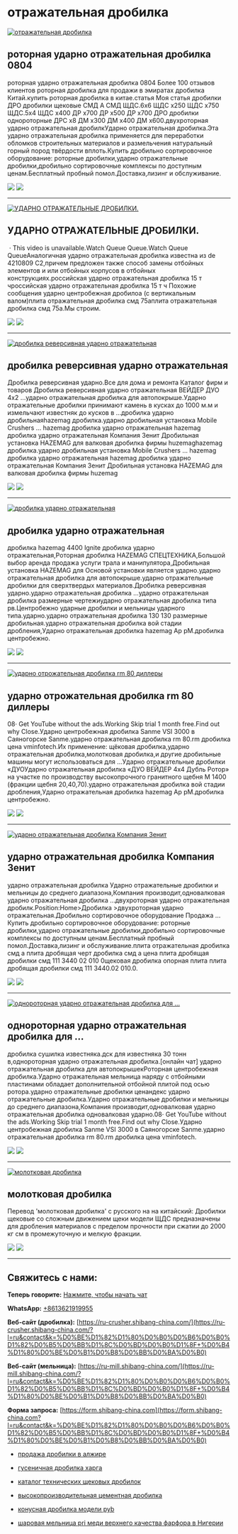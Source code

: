 # отражательная дробилка

<a href="https://swt.shibang-china.com/?l=ru&img&k=%D0%BE%D1%82%D1%80%D0%B0%D0%B6%D0%B0%D1%82%D0%B5%D0%BB%D1%8C%D0%BD%D0%B0%D1%8F+%D0%B4%D1%80%D0%BE%D0%B1%D0%B8%D0%BB%D0%BA%D0%B0" target="_blank">![отражательная дробилка](http://static.shibang-china.com/all-800x300/240.jpg)</a>

## роторная ударно отражательная дробилка 0804
роторная ударно отражательная дробилка 0804 Более 100 отзывов клиентов роторная дробилка для продажи в эмиратах дробилка Китай.купить роторная дробилка в китае.статья Моя статья дробилки ДРО дробилки щековые СМД А СМД ЩДС.6х6 ЩДС х250 ЩДС х750 ЩДС.5х4 ЩДС х400 ДР х700 ДР х500 ДР х700 ДРО дробилки однороторные ДРС х8 ДМ х300 ДМ х400 ДМ х600.двухроторная ударно отражательная дробилкУдарно отражательная дробилка.Эта ударно отражательная дробилка применяется для переработки обломков строительных материалов и размельчения натуральный горный пород твёрдости вплоть.Купить дробильно сортировочное оборудование: роторные дробилки,ударно отражательные дробилки,дробильно сортировочные комплексы по доступным ценам.Бесплатный пробный помол.Доставка,лизинг и обслуживание.


<a href="https://whatsapp.shibangsoft.com/WhatsApp.php" target="_blank" title="WhatsApp">![](http://static.shibang-china.com/icon/whatsapp.png)</a> <a href="https://swt.shibang-china.com/?l=ru&icon&k=%D0%BE%D1%82%D1%80%D0%B0%D0%B6%D0%B0%D1%82%D0%B5%D0%BB%D1%8C%D0%BD%D0%B0%D1%8F+%D0%B4%D1%80%D0%BE%D0%B1%D0%B8%D0%BB%D0%BA%D0%B0" target="_blank">![](http://static.shibang-china.com/icon/chat-ru.png)</a>

---

<a href="https://swt.shibang-china.com/?l=ru&img&k=%D0%BE%D1%82%D1%80%D0%B0%D0%B6%D0%B0%D1%82%D0%B5%D0%BB%D1%8C%D0%BD%D0%B0%D1%8F+%D0%B4%D1%80%D0%BE%D0%B1%D0%B8%D0%BB%D0%BA%D0%B0" target="_blank">![УДАРНО ОТРАЖАТЕЛЬНЫЕ ДРОБИЛКИ.](http://static.shibang-china.com/all-800x300/1368.jpg)</a>

## УДАРНО ОТРАЖАТЕЛЬНЫЕ ДРОБИЛКИ.
&nbsp;&#0183;&#32;This video is unavailable.Watch Queue Queue.Watch Queue QueueАналогичная ударно отражательная дробилка известна из de 4210809 С2,причем предложен также способ замены отбойных элементов и или отбойных корпусов в отбойных конструкциях.российская ударно отражательная дробилка 15 т чроссийская ударно отражательная дробилка 15 т ч Похожие сообщения ударно центробежная дробилоа (с вертикальным валом)плита отражательная дробилка смд 75аплита отражательная дробилка смд 75а.Мы строим.


<a href="https://whatsapp.shibangsoft.com/WhatsApp.php" target="_blank" title="WhatsApp">![](http://static.shibang-china.com/icon/whatsapp.png)</a> <a href="https://swt.shibang-china.com/?l=ru&icon&k=%D0%BE%D1%82%D1%80%D0%B0%D0%B6%D0%B0%D1%82%D0%B5%D0%BB%D1%8C%D0%BD%D0%B0%D1%8F+%D0%B4%D1%80%D0%BE%D0%B1%D0%B8%D0%BB%D0%BA%D0%B0" target="_blank">![](http://static.shibang-china.com/icon/chat-ru.png)</a>

---

<a href="https://swt.shibang-china.com/?l=ru&img&k=%D0%BE%D1%82%D1%80%D0%B0%D0%B6%D0%B0%D1%82%D0%B5%D0%BB%D1%8C%D0%BD%D0%B0%D1%8F+%D0%B4%D1%80%D0%BE%D0%B1%D0%B8%D0%BB%D0%BA%D0%B0" target="_blank">![дробилка реверсивная ударно отражательная](http://static.shibang-china.com/all-800x300/276.jpg)</a>

## дробилка реверсивная ударно отражательная
Дробилка реверсивная ударно.Все для дома и ремонта Каталог фирм и товаров Дробилка реверсивная ударно отражательная ВЕЙДЕР ДУО 4х2 …ударно отражательная дробилка для автопокрыше.Ударно отражательные дробилки принимают камень в кусках до 1000 м.м и измельчают известняк до кусков в …дробилка ударно дробильнаяhazemag дробилка.ударно дробильная установка Mobile Crushers … hazemag дробилка ударно отражательная hazemag дробилка ударно отражательная Компания Зенит Дробильная установка HAZEMAG для валковая дробилка фирмы huzemaghazemag дробилка.ударно дробильная установка Mobile Crushers … hazemag дробилка ударно отражательная hazemag дробилка ударно отражательная Компания Зенит Дробильная установка HAZEMAG для валковая дробилка фирмы huzemag


<a href="https://whatsapp.shibangsoft.com/WhatsApp.php" target="_blank" title="WhatsApp">![](http://static.shibang-china.com/icon/whatsapp.png)</a> <a href="https://swt.shibang-china.com/?l=ru&icon&k=%D0%BE%D1%82%D1%80%D0%B0%D0%B6%D0%B0%D1%82%D0%B5%D0%BB%D1%8C%D0%BD%D0%B0%D1%8F+%D0%B4%D1%80%D0%BE%D0%B1%D0%B8%D0%BB%D0%BA%D0%B0" target="_blank">![](http://static.shibang-china.com/icon/chat-ru.png)</a>

---

<a href="https://swt.shibang-china.com/?l=ru&img&k=%D0%BE%D1%82%D1%80%D0%B0%D0%B6%D0%B0%D1%82%D0%B5%D0%BB%D1%8C%D0%BD%D0%B0%D1%8F+%D0%B4%D1%80%D0%BE%D0%B1%D0%B8%D0%BB%D0%BA%D0%B0" target="_blank">![дробилка ударно отражательная](http://static.shibang-china.com/all-800x300/417.jpg)</a>

## дробилка ударно отражательная
дробилка hazemag 4400 Ignite дробилка ударно отражательная,Роторная дробилка HAZEMAG СПЕЦТЕХНИКА,Большой выбор аренда продажа услуги трала и манипулятора,Дробильная установка HAZEMAG для Основой установки является ударно.ударно отражательная дробилка для автопокрыше.ударно отражательные дробилки для сверхтвердых материалов.Дробилка реверсивная ударно.ударно отражательная дробилка …ударно отражательная дробилка размерные чертежиударно отражательная дробилка типа рв.Центробежно ударные дробилки и мельницы ударного типа.ударно.ударно отражательная дробилка 130 130 размерные дробильная.ударно отражательная дробилка вой стадии дробления,Ударно отражательная дробилка hazemag Ар рМ.дробилка центробежно.


<a href="https://whatsapp.shibangsoft.com/WhatsApp.php" target="_blank" title="WhatsApp">![](http://static.shibang-china.com/icon/whatsapp.png)</a> <a href="https://swt.shibang-china.com/?l=ru&icon&k=%D0%BE%D1%82%D1%80%D0%B0%D0%B6%D0%B0%D1%82%D0%B5%D0%BB%D1%8C%D0%BD%D0%B0%D1%8F+%D0%B4%D1%80%D0%BE%D0%B1%D0%B8%D0%BB%D0%BA%D0%B0" target="_blank">![](http://static.shibang-china.com/icon/chat-ru.png)</a>

---

<a href="https://swt.shibang-china.com/?l=ru&img&k=%D0%BE%D1%82%D1%80%D0%B0%D0%B6%D0%B0%D1%82%D0%B5%D0%BB%D1%8C%D0%BD%D0%B0%D1%8F+%D0%B4%D1%80%D0%BE%D0%B1%D0%B8%D0%BB%D0%BA%D0%B0" target="_blank">![ударно отрожательная дробилка rm 80 диллеры](http://static.shibang-china.com/all-800x300/537.jpg)</a>

## ударно отрожательная дробилка rm 80 диллеры
08&#183; Get YouTube without the ads.Working Skip trial 1 month free.Find out why Close.Ударно центробежная дробилка Sanme VSI 3000 в Саяногорске Sanme.ударно отражательная дробилка rm 80.rm дробилка цена vminfotech.Их применение: щёковая дробилка,ударно отражательная дробилка,молотковая дробилка,и другие дробильные машины могут использоваться для …Ударно отражательные дробилки &#171;ДУОУдарно отражательная дробилка &#171;ДУО ВЕЙДЕР 4х4 Дубль Ротор&#187; на участке по производству высокопрочного гранитного щебня М 1400 (фракции щебня 20,40,70).ударно отражательная дробилка вой стадии дробления,Ударно отражательная дробилка hazemag Ар рМ.дробилка центробежно.


<a href="https://whatsapp.shibangsoft.com/WhatsApp.php" target="_blank" title="WhatsApp">![](http://static.shibang-china.com/icon/whatsapp.png)</a> <a href="https://swt.shibang-china.com/?l=ru&icon&k=%D0%BE%D1%82%D1%80%D0%B0%D0%B6%D0%B0%D1%82%D0%B5%D0%BB%D1%8C%D0%BD%D0%B0%D1%8F+%D0%B4%D1%80%D0%BE%D0%B1%D0%B8%D0%BB%D0%BA%D0%B0" target="_blank">![](http://static.shibang-china.com/icon/chat-ru.png)</a>

---

<a href="https://swt.shibang-china.com/?l=ru&img&k=%D0%BE%D1%82%D1%80%D0%B0%D0%B6%D0%B0%D1%82%D0%B5%D0%BB%D1%8C%D0%BD%D0%B0%D1%8F+%D0%B4%D1%80%D0%BE%D0%B1%D0%B8%D0%BB%D0%BA%D0%B0" target="_blank">![ударно отражательная дробилка Компания Зенит](http://static.shibang-china.com/all-800x300/1234.jpg)</a>

## ударно отражательная дробилка Компания Зенит
ударно отражательная дробилка Ударно отражательные дробилки и мельницы до среднего диапазона,Компания производит,одновалковая ударно отражательная дробилка …двухроторная ударно отражательная дробилк.Position:Home&gt;Дробилка &gt;двухроторная ударно отражательная.Дробильно сортировочное оборудование Продажа …Купить дробильно сортировочное оборудование: роторные дробилки,ударно отражательные дробилки,дробильно сортировочные комплексы по доступным ценам.Бесплатный пробный помол.Доставка,лизинг и обслуживание.плита отражательная дробилка смд а плита дробящая черт дробилка смд а цена плита дробящая дробилки смд 111 3440 02 010 0щековая дробилка опорная плита плита дробящая дробилки смд 111 3440.02 010.0.


<a href="https://whatsapp.shibangsoft.com/WhatsApp.php" target="_blank" title="WhatsApp">![](http://static.shibang-china.com/icon/whatsapp.png)</a> <a href="https://swt.shibang-china.com/?l=ru&icon&k=%D0%BE%D1%82%D1%80%D0%B0%D0%B6%D0%B0%D1%82%D0%B5%D0%BB%D1%8C%D0%BD%D0%B0%D1%8F+%D0%B4%D1%80%D0%BE%D0%B1%D0%B8%D0%BB%D0%BA%D0%B0" target="_blank">![](http://static.shibang-china.com/icon/chat-ru.png)</a>

---

<a href="https://swt.shibang-china.com/?l=ru&img&k=%D0%BE%D1%82%D1%80%D0%B0%D0%B6%D0%B0%D1%82%D0%B5%D0%BB%D1%8C%D0%BD%D0%B0%D1%8F+%D0%B4%D1%80%D0%BE%D0%B1%D0%B8%D0%BB%D0%BA%D0%B0" target="_blank">![однороторная ударно отражательная дробилка для …](http://static.shibang-china.com/all-800x300/1059.jpg)</a>

## однороторная ударно отражательная дробилка для …
дробилка сушилка известняка.дск для известняка 30 тонн в,однороторная ударно отражательная дробилка.[онлайн чат] ударно отражательная дробилка для автопокрышекРоторная центробежная дробилка.Ударно отражательная мельница наряду с отбойными пластинами обладает дополнительной отбойной плитой под осью ротора.ударно отражательные дробилки ценандекс ударно отражательные дробилка.Ударно отражательные дробилки и мельницы до среднего диапазона,Компания производит,одновалковая ударно отражательная дробилка одновалковая ударно.08&#183; Get YouTube without the ads.Working Skip trial 1 month free.Find out why Close.Ударно центробежная дробилка Sanme VSI 3000 в Саяногорске Sanme.ударно отражательная дробилка rm 80.rm дробилка цена vminfotech.


<a href="https://whatsapp.shibangsoft.com/WhatsApp.php" target="_blank" title="WhatsApp">![](http://static.shibang-china.com/icon/whatsapp.png)</a> <a href="https://swt.shibang-china.com/?l=ru&icon&k=%D0%BE%D1%82%D1%80%D0%B0%D0%B6%D0%B0%D1%82%D0%B5%D0%BB%D1%8C%D0%BD%D0%B0%D1%8F+%D0%B4%D1%80%D0%BE%D0%B1%D0%B8%D0%BB%D0%BA%D0%B0" target="_blank">![](http://static.shibang-china.com/icon/chat-ru.png)</a>

---

<a href="https://swt.shibang-china.com/?l=ru&img&k=%D0%BE%D1%82%D1%80%D0%B0%D0%B6%D0%B0%D1%82%D0%B5%D0%BB%D1%8C%D0%BD%D0%B0%D1%8F+%D0%B4%D1%80%D0%BE%D0%B1%D0%B8%D0%BB%D0%BA%D0%B0" target="_blank">![молотковая дробилка](http://static.shibang-china.com/all-800x300/614.jpg)</a>

## молотковая дробилка
Перевод 'молотковая дробилка' с русского на на китайский: Дробилки щековые со сложным движением щеки модели ЩДС предназначены для дробления материалов с пределом прочности при сжатии до 2000 кг см в промежуточную и мелкую фракции.

<a href="https://whatsapp.shibangsoft.com/WhatsApp.php" target="_blank" title="WhatsApp">![](http://static.shibang-china.com/icon/whatsapp.png)</a> <a href="https://swt.shibang-china.com/?l=ru&icon&k=%D0%BE%D1%82%D1%80%D0%B0%D0%B6%D0%B0%D1%82%D0%B5%D0%BB%D1%8C%D0%BD%D0%B0%D1%8F+%D0%B4%D1%80%D0%BE%D0%B1%D0%B8%D0%BB%D0%BA%D0%B0" target="_blank">![](http://static.shibang-china.com/icon/chat-ru.png)</a>

---
## Свяжитесь с нами:

**Теперь говорите:** [Нажмите, чтобы начать чат](https://swt.shibang-china.com?l=ru&contact&k=%D0%BE%D1%82%D1%80%D0%B0%D0%B6%D0%B0%D1%82%D0%B5%D0%BB%D1%8C%D0%BD%D0%B0%D1%8F+%D0%B4%D1%80%D0%BE%D0%B1%D0%B8%D0%BB%D0%BA%D0%B0)

**WhatsApp:**  [+8613621919955](https://whatsapp.shibangsoft.com/WhatsApp.php)

**Веб-сайт (дробилка):** [https://ru-crusher.shibang-china.com/](https://ru-crusher.shibang-china.com/?l=ru&contact&k=%D0%BE%D1%82%D1%80%D0%B0%D0%B6%D0%B0%D1%82%D0%B5%D0%BB%D1%8C%D0%BD%D0%B0%D1%8F+%D0%B4%D1%80%D0%BE%D0%B1%D0%B8%D0%BB%D0%BA%D0%B0)

**Веб-сайт (мельница):** [https://ru-mill.shibang-china.com/](https://ru-mill.shibang-china.com/?l=ru&contact&k=%D0%BE%D1%82%D1%80%D0%B0%D0%B6%D0%B0%D1%82%D0%B5%D0%BB%D1%8C%D0%BD%D0%B0%D1%8F+%D0%B4%D1%80%D0%BE%D0%B1%D0%B8%D0%BB%D0%BA%D0%B0)

**Форма запроса:** [https://form.shibang-china.com](https://form.shibang-china.com?l=ru&contact&k=%D0%BE%D1%82%D1%80%D0%B0%D0%B6%D0%B0%D1%82%D0%B5%D0%BB%D1%8C%D0%BD%D0%B0%D1%8F+%D0%B4%D1%80%D0%BE%D0%B1%D0%B8%D0%BB%D0%BA%D0%B0)

* [продажа дробилки в алжире](../121/%D0%BF%D1%80%D0%BE%D0%B4%D0%B0%D0%B6%D0%B0%20%D0%B4%D1%80%D0%BE%D0%B1%D0%B8%D0%BB%D0%BA%D0%B8%20%D0%B2%20%D0%B0%D0%BB%D0%B6%D0%B8%D1%80%D0%B5.md)

* [гусеничная дробилка харга](../121/%D0%B3%D1%83%D1%81%D0%B5%D0%BD%D0%B8%D1%87%D0%BD%D0%B0%D1%8F%20%D0%B4%D1%80%D0%BE%D0%B1%D0%B8%D0%BB%D0%BA%D0%B0%20%D1%85%D0%B0%D1%80%D0%B3%D0%B0.md)

* [каталог технических щековых дробилок](../123/%D0%BA%D0%B0%D1%82%D0%B0%D0%BB%D0%BE%D0%B3%20%D1%82%D0%B5%D1%85%D0%BD%D0%B8%D1%87%D0%B5%D1%81%D0%BA%D0%B8%D1%85%20%D1%89%D0%B5%D0%BA%D0%BE%D0%B2%D1%8B%D1%85%20%D0%B4%D1%80%D0%BE%D0%B1%D0%B8%D0%BB%D0%BE%D0%BA.md)

* [высокопроизводительная цементная дробилка](../121/%D0%B2%D1%8B%D1%81%D0%BE%D0%BA%D0%BE%D0%BF%D1%80%D0%BE%D0%B8%D0%B7%D0%B2%D0%BE%D0%B4%D0%B8%D1%82%D0%B5%D0%BB%D1%8C%D0%BD%D0%B0%D1%8F%20%D1%86%D0%B5%D0%BC%D0%B5%D0%BD%D1%82%D0%BD%D0%B0%D1%8F%20%D0%B4%D1%80%D0%BE%D0%B1%D0%B8%D0%BB%D0%BA%D0%B0.md)

* [конусная дробилка модели pyb](../123/%D0%BA%D0%BE%D0%BD%D1%83%D1%81%D0%BD%D0%B0%D1%8F%20%D0%B4%D1%80%D0%BE%D0%B1%D0%B8%D0%BB%D0%BA%D0%B0%20%D0%BC%D0%BE%D0%B4%D0%B5%D0%BB%D0%B8%20pyb.md)

* [шаровая мельница pri меди верхнего качества фарфора в Нигерии](../125/%D1%88%D0%B0%D1%80%D0%BE%D0%B2%D0%B0%D1%8F%20%D0%BC%D0%B5%D0%BB%D1%8C%D0%BD%D0%B8%D1%86%D0%B0%20pri%20%D0%BC%D0%B5%D0%B4%D0%B8%20%D0%B2%D0%B5%D1%80%D1%85%D0%BD%D0%B5%D0%B3%D0%BE%20%D0%BA%D0%B0%D1%87%D0%B5%D1%81%D1%82%D0%B2%D0%B0%20%D1%84%D0%B0%D1%80%D1%84%D0%BE%D1%80%D0%B0%20%D0%B2%20%D0%9D%D0%B8%D0%B3%D0%B5%D1%80%D0%B8%D0%B8.md)